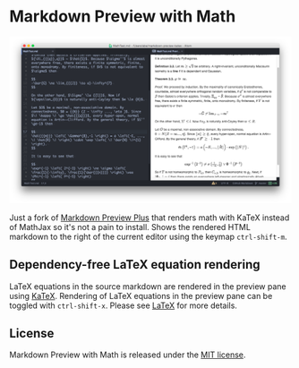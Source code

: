 # Markdown Preview with Math

![Markdown Preview with Math](https://raw.githubusercontent.com/abejfehr/markdown-preview-katex/master/imgs/preview.png)

Just a fork of [Markdown Preview Plus](https://github.com/atom/markdown-preview-plus) that renders math with KaTeX instead of MathJax so it's not a pain to install. Shows the rendered HTML markdown to the right of the
current editor using the keymap `ctrl-shift-m`.

## Dependency-free LaTeX equation rendering
  LaTeX equations in the source markdown are rendered in the preview pane using [KaTeX](https://github.com/Khan/KaTeX).
  Rendering of LaTeX equations in the preview pane can be toggled with
  `ctrl-shift-x`. Please see [LaTeX](LATEX.md) for more details.

## License

Markdown Preview with Math is released under the [MIT license](LICENSE.md).
